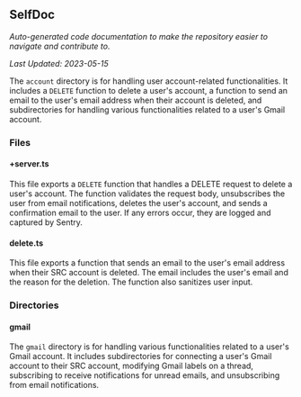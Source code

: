 <!--- START SELFDOC --->
## SelfDoc
_Auto-generated code documentation to make the repository easier to navigate and contribute to._

_Last Updated: 2023-05-15_

The `account` directory is for handling user account-related functionalities. It includes a `DELETE` function to delete a user's account, a function to send an email to the user's email address when their account is deleted, and subdirectories for handling various functionalities related to a user's Gmail account.

### Files
#### +server.ts
This file exports a `DELETE` function that handles a DELETE request to delete a user's account. The function validates the request body, unsubscribes the user from email notifications, deletes the user's account, and sends a confirmation email to the user. If any errors occur, they are logged and captured by Sentry.

#### delete.ts
This file exports a function that sends an email to the user's email address when their SRC account is deleted. The email includes the user's email and the reason for the deletion. The function also sanitizes user input.

### Directories
#### gmail
The `gmail` directory is for handling various functionalities related to a user's Gmail account. It includes subdirectories for connecting a user's Gmail account to their SRC account, modifying Gmail labels on a thread, subscribing to receive notifications for unread emails, and unsubscribing from email notifications.

<!--- END SELFDOC --->